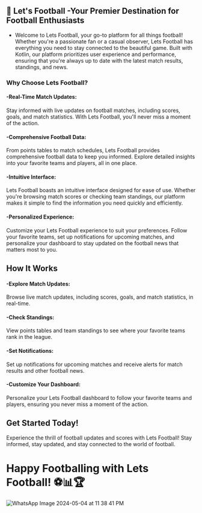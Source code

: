 
## 🚀 Let's Football -Your Premier Destination for Football Enthusiasts
- Welcome to Lets Football, your go-to platform for all things football! Whether you're a passionate fan or a casual observer, Lets Football has everything you need to stay connected to the beautiful game. Built with Kotlin, our platform prioritizes user experience and performance, ensuring that you're always up to date with the latest match results, standings, and news.

### Why Choose Lets Football?
#### -Real-Time Match Updates: 
Stay informed with live updates on football matches, including scores, goals, and match statistics. With Lets Football, you'll never miss a moment of the action.
#### -Comprehensive Football Data: 
From points tables to match schedules, Lets Football provides comprehensive football data to keep you informed. Explore detailed insights into your favorite teams and players, all in one place.

#### -Intuitive Interface: 
Lets Football boasts an intuitive interface designed for ease of use. Whether you're browsing match scores or checking team standings, our platform makes it simple to find the information you need quickly and efficiently.

#### -Personalized Experience: 
Customize your Lets Football experience to suit your preferences. Follow your favorite teams, set up notifications for upcoming matches, and personalize your dashboard to stay updated on the football news that matters most to you.
## How It Works

#### -Explore Match Updates: 
Browse live match updates, including scores, goals, and match statistics, in real-time.
#### -Check Standings: 
View points tables and team standings to see where your favorite teams rank in the league.
#### -Set Notifications: 
Set up notifications for upcoming matches and receive alerts for match results and other football news.
#### -Customize Your Dashboard: 
Personalize your Lets Football dashboard to follow your favorite teams and players, ensuring you never miss a moment of the action.
## Get Started Today!

Experience the thrill of football updates and scores with Lets Football! Stay informed, stay updated, and stay connected to the world of football.
# Happy Footballing with Lets Football! ⚽📊🏆

![WhatsApp Image 2024-05-04 at 11 38 41 PM](https://github.com/AyanHussain2423/Let-s-Football/assets/107791248/7110a69e-fd9c-40b2-bc21-3fe98299c39b)


